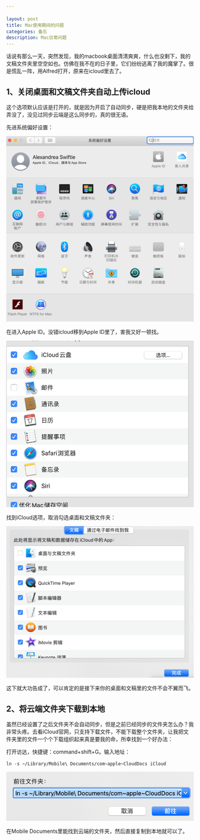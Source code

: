 ```yaml
---

layout: post
title: Mac使用期间的问题
categories: 备忘
description: Mac日常问题
---
```


话说有那么一天，突然发现，我的macbook桌面清清爽爽，什么也没剩下，我的文稿文件夹里空空如也。仿佛在我不在的日子里，它们纷纷逃离了我的魔掌了。很是慌乱一阵，用Alfred打开，原来在icloud里去了。

## 1、关闭桌面和文稿文件夹自动上传icloud

这个选项默认应该是打开的，就是因为开启了自动同步，硬是把我本地的文件夹给弄没了，没见过同步云端是这么同步的，真的很无语。

先进系统偏好设置：

![image-20200701204456582](/images/posts/image-20200701204623431.png)

在进入Apple ID。没错icloud移到Apple ID里了，害我又好一顿找。

![image-20200701204650100](/images/posts/image-20200701204650100.png)

找到iCloud选项，取消勾选桌面和文稿文件夹：

![image-20200701204741594](/images/posts/image-20200701204741594.png)

这下就大功告成了，可以肯定的是接下来你的桌面和文稿里的文件不会不翼而飞。

## 2、将云端文件夹下载到本地

虽然已经设置了之后文件夹不会自动同步，但是之前已经同步的文件夹怎么办？我非常头疼。去看iCloud官网，只支持下载文件，不能下载整个文件夹，让我把文件夹里的文件一个个下载组织起来真是要我的命，所幸找到一个好办法：

打开访达，快捷键：command+shift+G。输入地址：

```
ln -s ~/Library/Mobile\ Documents/com~apple~CloudDocs iCloud
```

![image-20200701205155402](/images/posts/image-20200701205155402.png)

在Mobile Documents里能找到云端的文件夹，然后直接复制到本地就可以了。